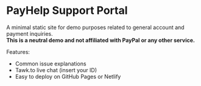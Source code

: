 # PayHelp Support Portal

A minimal static site for demo purposes related to general account and payment inquiries.  
**This is a neutral demo and not affiliated with PayPal or any other service.**

Features:
- Common issue explanations
- Tawk.to live chat (insert your ID)
- Easy to deploy on GitHub Pages or Netlify
